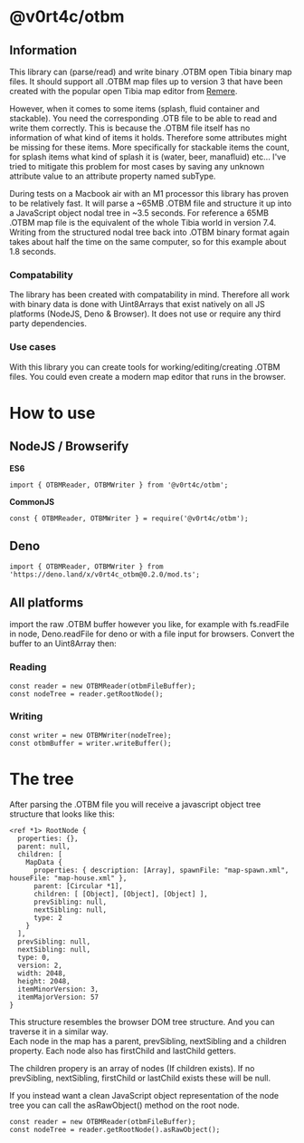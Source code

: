 # @v0rt4c/otbm

## Information 

This library can (parse/read) and write binary .OTBM open Tibia binary map files.
It should support all .OTBM map files up to version 3 that have been created with the popular open Tibia map editor from [Remere](https://github.com/hampusborgos/rme).

However, when it comes to some items (splash, fluid container and stackable). You need the corresponding .OTB file to be able to read and write them correctly. This is because the .OTBM file itself has no information of what kind of items it holds. Therefore some attributes might be missing for these items. More specifically for stackable items the count, for splash items what kind of splash it is (water, beer, manafluid) etc... I've tried to mitigate this problem for most cases by saving any unknown attribute value to an attribute property named subType.

During tests on a Macbook air with an M1 processor this library has proven to be relatively fast. It will parse a ~65MB .OTBM file and structure it up into a JavaScript object nodal tree in ~3.5 seconds. For reference a 65MB .OTBM map file is the equivalent of the whole Tibia world in version 7.4. Writing from the structured nodal tree back into .OTBM binary format again takes about half the time on the same computer, so for this example about 1.8 seconds.

### Compatability
The library has been created with compatability in mind. Therefore all work with binary data is done with Uint8Arrays that exist natively on all JS platforms (NodeJS, Deno & Browser). It does not use or require any third party dependencies. 

### Use cases
With this library you can create tools for working/editing/creating .OTBM files. You could even create a modern map editor that runs in the browser.

# How to use

## NodeJS / Browserify
**ES6**
```
import { OTBMReader, OTBMWriter } from '@v0rt4c/otbm';
```
**CommonJS**
```
const { OTBMReader, OTBMWriter } = require('@v0rt4c/otbm');
```

## Deno
```
import { OTBMReader, OTBMWriter } from 'https://deno.land/x/v0rt4c_otbm@0.2.0/mod.ts';
```

## All platforms
import the raw .OTBM buffer however you like, for example with fs.readFile in node, Deno.readFile for deno or with
a file input for browsers. Convert the buffer to an Uint8Array then:

### Reading

```
const reader = new OTBMReader(otbmFileBuffer);
const nodeTree = reader.getRootNode();
```

### Writing
```
const writer = new OTBMWriter(nodeTree);
const otbmBuffer = writer.writeBuffer();
```

# The tree
After parsing the .OTBM file you will receive a javascript object tree structure that looks like this:

```
<ref *1> RootNode {
  properties: {},
  parent: null,
  children: [
    MapData {
      properties: { description: [Array], spawnFile: "map-spawn.xml", houseFile: "map-house.xml" },
      parent: [Circular *1],
      children: [ [Object], [Object], [Object] ],
      prevSibling: null,
      nextSibling: null,
      type: 2
    }
  ],
  prevSibling: null,
  nextSibling: null,
  type: 0,
  version: 2,
  width: 2048,
  height: 2048,
  itemMinorVersion: 3,
  itemMajorVersion: 57
}
```

This structure resembles the browser DOM tree structure. And you can traverse it in a similar way.  
Each node in the map has a parent, prevSibling, nextSibling and a children property. Each node also has firstChild and lastChild getters.

The children propery is an array of nodes (If children exists).
If no prevSibling, nextSibling, firstChild or lastChild exists these will be null. 

If you instead want a clean JavaScript object representation of the node tree you can call the asRawObject() method on the
root node. 

```
const reader = new OTBMReader(otbmFileBuffer);
const nodeTree = reader.getRootNode().asRawObject();
```


